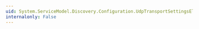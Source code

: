 ```yaml
---
uid: System.ServiceModel.Discovery.Configuration.UdpTransportSettingsElement
internalonly: False
---
```

